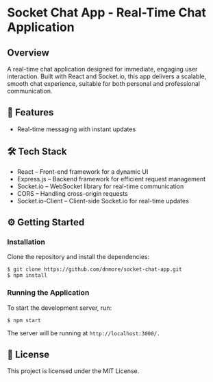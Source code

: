 # Socket Chat App - Real-Time Chat Application

## Overview
A real-time chat application designed for immediate, engaging user interaction. Built with React and Socket.io, this app delivers a scalable, smooth chat experience, suitable for both personal and professional communication.

## 🚀 Features
- Real-time messaging with instant updates

## 🛠️ Tech Stack

- React – Front-end framework for a dynamic UI
- Express.js – Backend framework for efficient request management
- Socket.io – WebSocket library for real-time communication
- CORS – Handling cross-origin requests
- Socket.io-Client – Client-side Socket.io for real-time updates

## ⚙️ Getting Started
### Installation
Clone the repository and install the dependencies:

```
$ git clone https://github.com/dnmore/socket-chat-app.git
$ npm install

```

### Running the Application
To start the development server, run:

```
$ npm start
```

The server will be running at `http://localhost:3000/.`

## 📄 License
This project is licensed under the MIT License.

